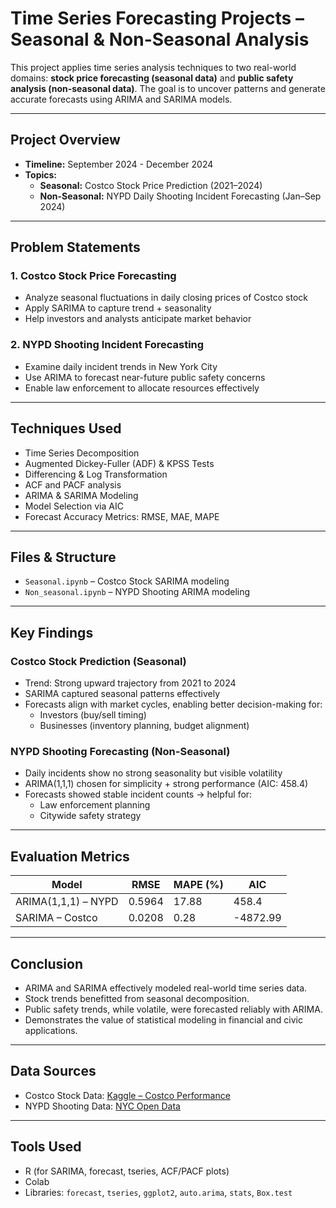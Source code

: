 # Time Series Forecasting Projects – Seasonal & Non-Seasonal Analysis

This project applies time series analysis techniques to two real-world domains: **stock price forecasting (seasonal data)** and **public safety analysis (non-seasonal data)**. The goal is to uncover patterns and generate accurate forecasts using ARIMA and SARIMA models.

---

## Project Overview

- **Timeline:** September 2024 - December 2024 
- **Topics:**
  - **Seasonal:** Costco Stock Price Prediction (2021–2024)
  - **Non-Seasonal:** NYPD Daily Shooting Incident Forecasting (Jan–Sep 2024)

---

## Problem Statements

### 1. Costco Stock Price Forecasting
- Analyze seasonal fluctuations in daily closing prices of Costco stock
- Apply SARIMA to capture trend + seasonality
- Help investors and analysts anticipate market behavior

### 2. NYPD Shooting Incident Forecasting
- Examine daily incident trends in New York City
- Use ARIMA to forecast near-future public safety concerns
- Enable law enforcement to allocate resources effectively

---

## Techniques Used

- Time Series Decomposition
- Augmented Dickey-Fuller (ADF) & KPSS Tests
- Differencing & Log Transformation
- ACF and PACF analysis
- ARIMA & SARIMA Modeling
- Model Selection via AIC
- Forecast Accuracy Metrics: RMSE, MAE, MAPE

---

## Files & Structure

- `Seasonal.ipynb` – Costco Stock SARIMA modeling
- `Non_seasonal.ipynb` – NYPD Shooting ARIMA modeling

---

## Key Findings

### Costco Stock Prediction (Seasonal)
- Trend: Strong upward trajectory from 2021 to 2024
- SARIMA captured seasonal patterns effectively
- Forecasts align with market cycles, enabling better decision-making for:
  - Investors (buy/sell timing)
  - Businesses (inventory planning, budget alignment)

### NYPD Shooting Forecasting (Non-Seasonal)
- Daily incidents show no strong seasonality but visible volatility
- ARIMA(1,1,1) chosen for simplicity + strong performance (AIC: 458.4)
- Forecasts showed stable incident counts → helpful for:
  - Law enforcement planning
  - Citywide safety strategy

---

## Evaluation Metrics

| Model         | RMSE  | MAPE (%) | AIC     |
|---------------|-------|----------|---------|
| ARIMA(1,1,1) – NYPD | 0.5964 | 17.88   | 458.4   |
| SARIMA – Costco     | 0.0208 | 0.28    | -4872.99 |

---

## Conclusion

- ARIMA and SARIMA effectively modeled real-world time series data.
- Stock trends benefitted from seasonal decomposition.
- Public safety trends, while volatile, were forecasted reliably with ARIMA.
- Demonstrates the value of statistical modeling in financial and civic applications.

---

## Data Sources

- Costco Stock Data: [Kaggle – Costco Performance](https://www.kaggle.com/datasets/nitirajkulkarni/cost-stock-performance)
- NYPD Shooting Data: [NYC Open Data](https://data.cityofnewyork.us/Public-Safety/NYPD-Shooting-Incident-Data-Year-To-Date-/5ucz-vwe8)

---

## Tools Used

- R (for SARIMA, forecast, tseries, ACF/PACF plots)
- Colab
- Libraries: `forecast`, `tseries`, `ggplot2`, `auto.arima`, `stats`, `Box.test`



